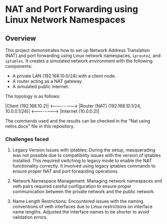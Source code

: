 # NAT and Port Forwarding using Linux Network Namespaces

## Overview

This project demonstrates how to set up Network Address Translation (NAT) and port forwarding using Linux network namespaces, `iproute2`, and `iptables`. It creates a simulated network environment with the following components:
- A private LAN (192.168.10.0/24) with a client node.
- A router acting as a NAT gateway.
- A simulated public internet.

The topology is as follows:

|Client (192.168.10.2)| <--------> |Router (NAT) (192.168.10.1/24, 10.0.0.1/24)| <--------> |Internet (10.0.0.2)|

The commands used and the results can be checked in the "Nat using netns.docx" file in this repository.

### Challenges faced
1. Legacy Version Issues with iptables:
During the setup, masquerading was not possible due to compatibility issues with the version of iptables installed. This required switching to legacy mode to enable the NAT functionality correctly. It involved using legacy iptables commands to ensure proper NAT and port forwarding operations.

2. Network Namespace Management:
Managing network namespaces and veth pairs required careful configuration to ensure proper communication between the private network and the public network.

3. Name Length Restrictions:
Encountered issues with the naming conventions of veth interfaces due to Linux restrictions on interface name lengths. Adjusted the interface names to be shorter to avoid validation errors.
